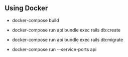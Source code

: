 ## Using Docker

<!-- used for building the container-->
* docker-compose build
<!-- create the docker db -->
* docker-compose run api bundle exec rails db:create
<!-- run the migration on docker db -->
* docker-compose run api bundle exec rails db:migrate
<!-- used for starting the apps -->
* docker-compose run --service-ports api